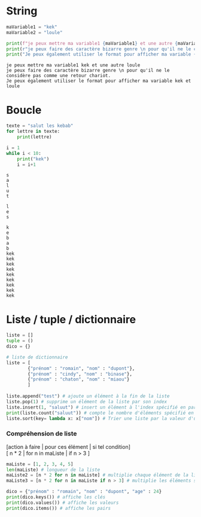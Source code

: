 # String


```python
maVariable1 = "kek"
maVariable2 = "loule"

print(f"je peux mettre ma variable1 {maVariable1} et une autre {maVariable2}")
print(r"je peux faire des caractère bizarre genre \n pour qu'il ne le considère pas comme une retour chariot.")
print("Je peux également utiliser le format pour afficher ma variable {} et {}".format(maVariable1, maVariable2))
```

    je peux mettre ma variable1 kek et une autre loule
    je peux faire des caractère bizarre genre \n pour qu'il ne le considère pas comme une retour chariot.
    Je peux également utiliser le format pour afficher ma variable kek et loule
    

# Boucle


```python
texte = "salut les kebab"
for lettre in texte:
    print(lettre)

i = 1
while i < 10:
    print("kek")
    i = i+1
```

    s
    a
    l
    u
    t
     
    l
    e
    s
     
    k
    e
    b
    a
    b
    kek
    kek
    kek
    kek
    kek
    kek
    kek
    kek
    kek
    

# Liste / tuple / dictionnaire
```python
liste = []
tuple = ()
dico = {}

# liste de dictionnaire
liste = [
        {"prénom" : "romain", "nom" : "dupont"},
        {"prénom" : "cindy", "nom" : "binase"},
        {"prénom" : "chaton", "nom" : "miaou"}
        ]
        
liste.append("test") # ajoute un élément à la fin de la liste
liste.pop(1) # supprime un élément de la liste par son index
liste.insert(1, "saluut") # insert un élément à l'index spécifié en paramètre
print(liste.count("saluut")) # compte le nombre d'éléments spécifié en paramètre        
liste.sort(key= lambda x: x["nom"]) # Trier une liste par la valeur d'un dictionnaire

```
### Compréhension de liste
[action à faire | pour ces élément | si tel condition]  
[    n * 2      | for n in maListe |     if n > 3    ]
 
```python
maListe = [1, 2, 3, 4, 5]
len(maListe) # longueur de la liste
maListe2 = [n * 2 for n in maListe] # multiplie chaque élément de la liste par deux
maListe3 = [n * 2 for n in maListe if n > 3] # multiplie les éléments supérieur à 3
```
```python
dico = {"prénom" : "romain", "nom" : "dupont", "age" : 24}
print(dico.keys()) # affiche les clés
print(dico.values()) # affiche les valeurs
print(dico.items()) # affiche les pairs

```
